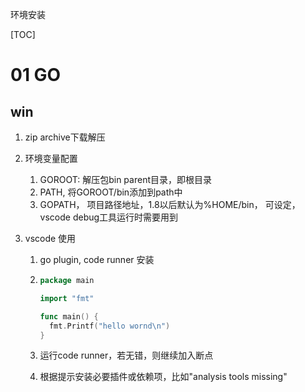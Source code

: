 环境安装

[TOC]

# 01 GO

## win

1. zip archive下载解压

2. 环境变量配置 

   1. GOROOT: 解压包bin parent目录，即根目录
   2. PATH, 将GOROOT/bin添加到path中
   3. GOPATH， 项目路径地址，1.8以后默认为%HOME/bin， 可设定，vscode debug工具运行时需要用到

3. vscode 使用

   1. go plugin, code runner 安装

   2. ```go
      package main

      import "fmt"

      func main() {
        fmt.Printf("hello wornd\n")
      }
      ```

   3. 运行code runner，若无错，则继续加入断点

   4. 根据提示安装必要插件或依赖项，比如"analysis tools missing"